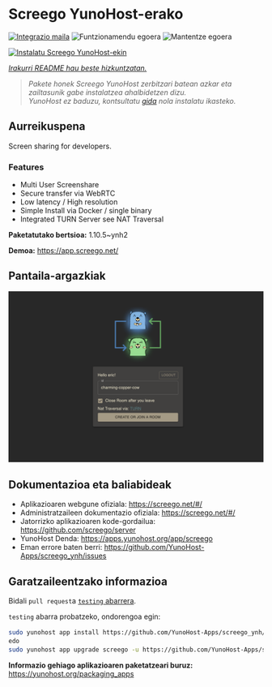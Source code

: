 <!--
Ohart ongi: README hau automatikoki sortu da <https://github.com/YunoHost/apps/tree/master/tools/readme_generator>ri esker
EZ editatu eskuz.
-->

# Screego YunoHost-erako

[![Integrazio maila](https://dash.yunohost.org/integration/screego.svg)](https://ci-apps.yunohost.org/ci/apps/screego/) ![Funtzionamendu egoera](https://ci-apps.yunohost.org/ci/badges/screego.status.svg) ![Mantentze egoera](https://ci-apps.yunohost.org/ci/badges/screego.maintain.svg)

[![Instalatu Screego YunoHost-ekin](https://install-app.yunohost.org/install-with-yunohost.svg)](https://install-app.yunohost.org/?app=screego)

*[Irakurri README hau beste hizkuntzatan.](./ALL_README.md)*

> *Pakete honek Screego YunoHost zerbitzari batean azkar eta zailtasunik gabe instalatzea ahalbidetzen dizu.*  
> *YunoHost ez baduzu, kontsultatu [gida](https://yunohost.org/install) nola instalatu ikasteko.*

## Aurreikuspena

Screen sharing for developers.

### Features

- Multi User Screenshare
- Secure transfer via WebRTC
- Low latency / High resolution
- Simple Install via Docker / single binary
- Integrated TURN Server see NAT Traversal


**Paketatutako bertsioa:** 1.10.5~ynh2

**Demoa:** <https://app.screego.net/>

## Pantaila-argazkiak

![Screego(r)en pantaila-argazkia](./doc/screenshots/screenshot.png)

## Dokumentazioa eta baliabideak

- Aplikazioaren webgune ofiziala: <https://screego.net/#/>
- Administratzaileen dokumentazio ofiziala: <https://screego.net/#/>
- Jatorrizko aplikazioaren kode-gordailua: <https://github.com/screego/server>
- YunoHost Denda: <https://apps.yunohost.org/app/screego>
- Eman errore baten berri: <https://github.com/YunoHost-Apps/screego_ynh/issues>

## Garatzaileentzako informazioa

Bidali `pull request`a [`testing` abarrera](https://github.com/YunoHost-Apps/screego_ynh/tree/testing).

`testing` abarra probatzeko, ondorengoa egin:

```bash
sudo yunohost app install https://github.com/YunoHost-Apps/screego_ynh/tree/testing --debug
edo
sudo yunohost app upgrade screego -u https://github.com/YunoHost-Apps/screego_ynh/tree/testing --debug
```

**Informazio gehiago aplikazioaren paketatzeari buruz:** <https://yunohost.org/packaging_apps>
